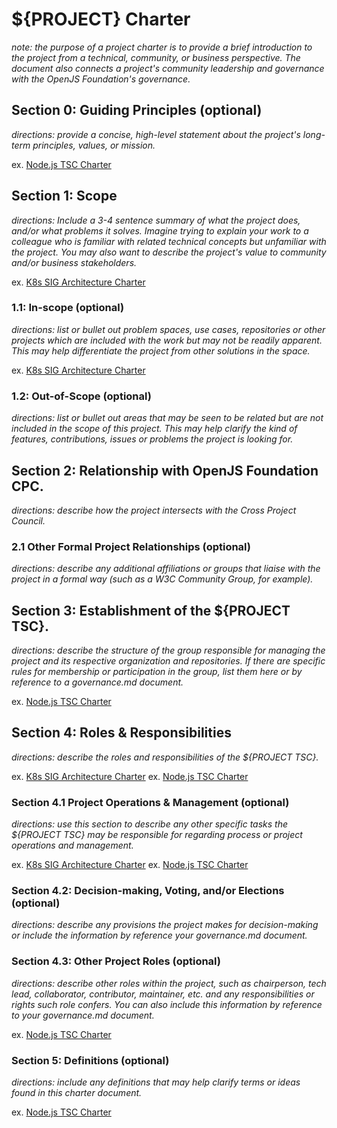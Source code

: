 # ${PROJECT} Charter

_note: the purpose of a project charter is to provide a brief introduction_
_to the project from a technical, community, or business perspective. The_ 
_document also connects a project's community leadership and governance with the_
_OpenJS Foundation's governance._


## Section 0: Guiding Principles (optional)

_directions: provide a concise, high-level statement about_
_the project's long-term principles, values, or mission._

ex. [Node.js TSC Charter](https://github.com/nodejs/TSC/blob/master/TSC-Charter.md#section-1-guiding-principle)

## Section 1: Scope

_directions: Include a 3-4 sentence summary of what the project does,_
_and/or what problems it solves. Imagine trying to explain your work_
_to a colleague who is familiar with related technical concepts but unfamiliar_
_with the project. You may also want to describe the project's value to community_
_and/or business stakeholders._

ex. [K8s SIG Architecture Charter](https://github.com/kubernetes/community/blob/master/sig-architecture/charter.md#scope)

### 1.1: In-scope (optional)

_directions: list or bullet out problem spaces, use cases, repositories_
_or other projects which are included with the work but may not be readily_
_apparent. This may help differentiate the project from other solutions in the_
_space._

ex. [K8s SIG Architecture Charter](https://github.com/kubernetes/community/blob/master/sig-architecture/charter.md#in-scope)

### 1.2: Out-of-Scope (optional)

_directions: list or bullet out areas that may be seen to be related but are_
_not included in the scope of this project. This may help clarify the kind of_
_features, contributions, issues or problems the project is looking for._

## Section 2: Relationship with OpenJS Foundation CPC.

_directions: describe how the project intersects with the Cross Project_
_Council._ 

### 2.1 Other Formal Project Relationships (optional)

_directions: describe any additional affiliations or groups that liaise with_
_the project in a formal way (such as a W3C Community Group, for example)._ 

## Section 3: Establishment of the ${PROJECT TSC}.

_directions: describe the structure of the group responsible for managing_
_the project and its respective organization and repositories. If there are_
_specific rules for membership or participation in the group, list them here or_
_by reference to a governance.md document._

ex. [Node.js TSC Charter](https://github.com/nodejs/TSC/blob/master/TSC-Charter.md#section-3-establishment-of-the-tsc)

## Section 4: Roles & Responsibilities 

_directions: describe the roles and responsibilities of the ${PROJECT TSC}._

ex. [K8s SIG Architecture Charter](https://github.com/kubernetes/community/blob/master/sig-architecture/charter.md#roles-and-organization-management)
ex. [Node.js TSC Charter](https://github.com/nodejs/TSC/blob/master/TSC-Charter.md#section-4-responsibilities-of-the-tsc)

### Section 4.1 Project Operations & Management (optional)

_directions: use this section to describe any other specific tasks the_
_${PROJECT TSC} may be responsible for regarding process or project_
_operations and management._

ex. [K8s SIG Architecture Charter](https://github.com/kubernetes/community/blob/master/sig-architecture/charter.md#roles-and-organization-management)
ex. [Node.js TSC Charter](https://github.com/nodejs/TSC/blob/master/TSC-Charter.md#section-5-nodejs-project-operations)

### Section 4.2: Decision-making, Voting, and/or Elections (optional)

_directions: describe any provisions the project makes for decision-making_
_or include the information by reference your governance.md document._

### Section 4.3: Other Project Roles (optional)

_directions: describe other roles within the project, such as chairperson,_
_tech lead, collaborator, contributor, maintainer, etc. and any responsibilities or_
_rights such role confers. You can also include this information by_
_reference to your governance.md document._

ex. [Node.js TSC Charter](https://github.com/nodejs/TSC/blob/master/TSC-Charter.md#section-8-project-roles)

### Section 5: Definitions (optional)

_directions: include any definitions that may help clarify terms or ideas found_
_in this charter document._

ex. [Node.js TSC Charter](https://github.com/nodejs/TSC/blob/master/TSC-Charter.md#section-9-definitions)
